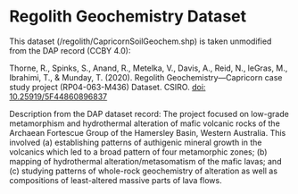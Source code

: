 # Regolith Geochemistry Dataset

This dataset (/regolith/CapricornSoilGeochem.shp) is taken unmodified from the
DAP record (CCBY 4.0):

Thorne, R., Spinks, S., Anand, R., Metelka, V., Davis, A., Reid, N., leGras, M.,
Ibrahimi, T., & Munday, T. (2020). Regolith Geochemistry—Capricorn case study
project (RP04-063-M436) Dataset. CSIRO.
[doi: 10.25919/5F44860896837](https://doi.org/10.25919/5F44860896837)

Description from the DAP dataset record:
The project focused on low-grade metamorphism and hydrothermal alteration of
mafic volcanic rocks of the Archaean Fortescue Group of the Hamersley Basin,
Western Australia.  This involved (a) establishing patterns of authigenic
mineral growth in the volcanics which led to a broad pattern of four
metamorphic zones; (b) mapping of hydrothermal alteration/metasomatism of the
mafic lavas; and (c) studying patterns of whole-rock geochemistry of alteration
as well as compositions of least-altered massive parts of lava flows.
